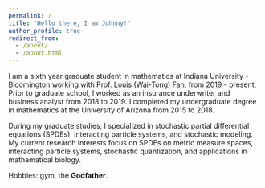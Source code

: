 ```yaml
---
permalink: /
title: "Hello there, I am Johnny!"
author_profile: true
redirect_from: 
  - /about/
  - /about.html
---
```


I am a sixth year graduate student in mathematics at Indiana University - Bloomington working with Prof. [Louis (Wai-Tong) Fan](https://sites.google.com/site/louisfanmath/home), from 2019 - present. Prior to graduate school, I worked as an insurance underwriter and business analyst from 2018 to 2019. I completed my undergraduate degree in mathematics at the University of Arizona from 2015 to 2018.

During my graduate studies, I specialized in stochastic partial differential equations (SPDEs), interacting particle systems, and stochastic modeling. My current research interests focus on SPDEs on metric measure spaces, interacting particle systems, stochastic quantization, and applications in mathematical biology.

Hobbies:  gym,  the **Godfather**.




